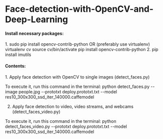# Face-detection-with-OpenCV-and-Deep-Learning

<h4>Install necessary packages:</h4>
1. sudo pip install opencv-contrib-python
   OR
   (preferably use virtualenv)
   virtualenv cv
   source cv/bin/activate
   pip install opencv-contrib-python   
2. pip install imutils

<h4>Contents:</h4>
1. Apply face detection with OpenCV to single images (detect_faces.py)

To execute it, run this command in the terminal:
python detect_faces.py --image people.jpg --prototxt deploy.prototxt.txt --model res10_300x300_ssd_iter_140000.caffemodel

2. Apply face detection to video, video streams, and webcams (detect_faces_video.py)

To execute it, run this command in the terminal:
python detect_faces_video.py --prototxt deploy.prototxt.txt --model res10_300x300_ssd_iter_140000.caffemodel
